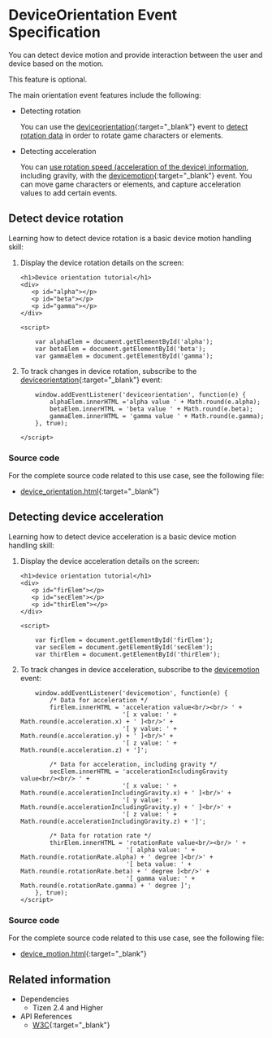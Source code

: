 # DeviceOrientation Event Specification

You can detect device motion and provide interaction between the user and device based on the motion.

This feature is optional.

The main orientation event features include the following:

- Detecting rotation

  You can use the [deviceorientation](https://www.w3.org/TR/orientation-event/#deviceorientation){:target="_blank"} event to [detect rotation data](#detecting-device-rotation) in order to rotate game characters or elements.

- Detecting acceleration

  You can [use rotation speed (acceleration of the device) information](#detecting-device-acceleration), including gravity, with the [devicemotion](https://www.w3.org/TR/orientation-event/#devicemotion){:target="_blank"} event. You can move game characters or elements, and capture acceleration values to add certain events.

## Detect device rotation

Learning how to detect device rotation is a basic device motion handling skill:

1. Display the device rotation details on the screen:

   ```
   <h1>Device orientation tutorial</h1>
   <div>
      <p id="alpha"></p>
      <p id="beta"></p>
      <p id="gamma"></p>
   </div>

   <script>
   ```

   ```
       var alphaElem = document.getElementById('alpha');
       var betaElem = document.getElementById('beta');
       var gammaElem = document.getElementById('gamma');
   ```

2. To track changes in device rotation, subscribe to the [deviceorientation](https://www.w3.org/TR/orientation-event/#deviceorientation){:target="_blank"} event:

   ```
       window.addEventListener('deviceorientation', function(e) {
           alphaElem.innerHTML ='alpha value ' + Math.round(e.alpha);
           betaElem.innerHTML = 'beta value ' + Math.round(e.beta);
           gammaElem.innerHTML = 'gamma value ' + Math.round(e.gamma);
       }, true);
   ```

   ```
   </script>
   ```

### Source code

For the complete source code related to this use case, see the following file:

- [device_orientation.html](http://download.tizen.org/misc/examples/w3c_html5/device/device_orientation_event_specification){:target="_blank"}

## Detecting device acceleration

Learning how to detect device acceleration is a basic device motion handling skill:

1. Display the device acceleration details on the screen:

   ```
   <h1>device orientation tutorial</h1>
   <div>
      <p id="firElem"></p>
      <p id="secElem"></p>
      <p id="thirElem"></p>
   </div>

   <script>
   ```

   ```
       var firElem = document.getElementById('firElem');
       var secElem = document.getElementById('secElem');
       var thirElem = document.getElementById('thirElem');
   ```

2. To track changes in device acceleration, subscribe to the [devicemotion](http://www.w3.org/TR/2011/WD-orientation-event-20111201/#devicemotion) event:

   ```
       window.addEventListener('devicemotion', function(e) {
           /* Data for acceleration */
           firElem.innerHTML = 'acceleration value<br/><br/> ' +
                               '[ x value: ' + Math.round(e.acceleration.x) + ' ]<br/>' +
                               '[ y value: ' + Math.round(e.acceleration.y) + ' ]<br/>' +
                               '[ z value: ' + Math.round(e.acceleration.z) + ']';

           /* Data for acceleration, including gravity */
           secElem.innerHTML = 'accelerationIncludingGravity value<br/><br/> ' +
                               '[ x value: ' + Math.round(e.accelerationIncludingGravity.x) + ' ]<br/>' +
                               '[ y value: ' + Math.round(e.accelerationIncludingGravity.y) + ' ]<br/>' +
                               '[ z value: ' + Math.round(e.accelerationIncludingGravity.z) + ']';

           /* Data for rotation rate */
           thirElem.innerHTML = 'rotationRate value<br/><br/> ' +
                                '[ alpha value: ' + Math.round(e.rotationRate.alpha) + ' degree ]<br/>' +
                                '[ beta value: ' + Math.round(e.rotationRate.beta) + ' degree ]<br/>' +
                                '[ gamma value: ' + Math.round(e.rotationRate.gamma) + ' degree ]';
       }, true);
   </script>
   ```

### Source code

For the complete source code related to this use case, see the following file:

- [device_motion.html](http://download.tizen.org/misc/examples/w3c_html5/device/device_orientation_event_specification){:target="_blank"}

## Related information
* Dependencies
  - Tizen 2.4 and Higher
* API References
  - [W3C](https://www.w3.org/TR/orientation-event/#deviceorientation){:target="_blank"}
